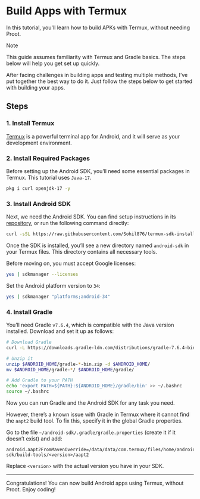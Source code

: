 # Build Apps with Termux

In this tutorial, you'll learn how to build APKs with Termux, without needing Proot.

> [!NOTE]
> This guide assumes familiarity with Termux and Gradle basics. The steps below will help you get set up quickly.


After facing challenges in building apps and testing multiple methods, I’ve put together the best way to do it. Just follow the steps below to get started with building your apps.

## Steps

### 1. Install Termux

[Termux](https://github.com/termux/termux-app/releases) is a powerful terminal app for Android, and it will serve as your development environment.

### 2. Install Required Packages 

Before setting up the Android SDK, you’ll need some essential packages in Termux. This tutorial uses `Java-17`.
```bash
pkg i curl openjdk-17 -y
```

### 3. Install Android SDK

Next, we need the Android SDK. You can find setup instructions in its [repository](https://github.com/Sohil876/termux-sdk-installer), or run the following command directly:
```bash
curl -sSL https://raw.githubusercontent.com/Sohil876/termux-sdk-installer/main/installer.sh -o ~/install-android-sdk.sh && bash ~/install-android-sdk.sh -i
```

Once the SDK is installed, you’ll see a new directory named `android-sdk` in your Termux files. This directory contains all necessary tools.

Before moving on, you must accept Google licenses:
```bash
yes | sdkmanager --licenses
```

Set the Android platform version to `34`:
```bash
yes | sdkmanager "platforms;android-34"
```

### 4. Install Gradle

You’ll need Gradle `v7.6.4`, which is compatible with the Java version installed. Download and set it up as follows:
```bash
# Download Gradle
curl -L https://downloads.gradle-ldn.com/distributions/gradle-7.6.4-bin.zip -o $ANDROID_HOME/gradle-7.6.4-bin.zip

# Unzip it
unzip $ANDROID_HOME/gradle-*-bin.zip -d $ANDROID_HOME/
mv $ANDROID_HOME/gradle-*/ $ANDROID_HOME/gradle/

# Add Gradle to your PATH
echo 'export PATH=${PATH}:${ANDROID_HOME}/gradle/bin' >> ~/.bashrc
source ~/.bashrc
```

Now you can run Gradle and the Android SDK for any task you need.

However, there’s a known issue with Gradle in Termux where it cannot find the `aapt2` build tool. To fix this, specify it in the global Gradle properties.

Go to the file `~/android-sdk/.gradle/gradle.properties` (create it if it doesn’t exist) and add:
```properties
android.aapt2FromMavenOverride=/data/data/com.termux/files/home/android-sdk/build-tools/<version>/aapt2
```
Replace `<version>` with the actual version you have in your SDK.

---

Congratulations! You can now build Android apps using Termux, without Proot. Enjoy coding!
